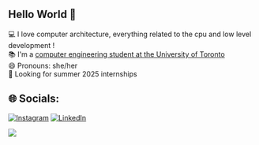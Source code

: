 ## Hello World 👋

<!--🔭 I’m currently working on ...
🌱 I’m currently learning ...
 -->


💻 I love computer architecture, everything related to the cpu and low level development !<br>📚 I'm a [computer engineering student at the University of Toronto](https://www.ece.utoronto.ca/)<br>😄 Pronouns: she/her <br> 🏢 Looking for summer 2025 internships


## 🌐 Socials:
[![Instagram](https://img.shields.io/badge/Instagram-%23E4405F.svg?logo=Instagram&logoColor=white)](https://www.instagram.com/tasmitatazin_/) [![LinkedIn](https://img.shields.io/badge/LinkedIn-%230077B5.svg?logo=linkedin&logoColor=white)](https://linkedin.com/in/tasmita-tazin-b72419253/) 



![](https://github-readme-stats.vercel.app/api/top-langs/?username=tasmitatazin&theme=dark&hide_border=false&include_all_commits=false&count_private=false&layout=compact)



<!-- Proudly created with GPRM ( https://gprm.itsvg.in ) -->


